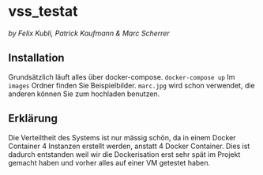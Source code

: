 # vss_testat

*by Felix Kubli, Patrick Kaufmann & Marc Scherrer*

## Installation

Grundsätzlich läuft alles über docker-compose.
``docker-compose up``
Im ``images`` Ordner finden Sie Beispielbilder. ``marc.jpg`` wird schon verwendet, die anderen können Sie zum hochladen benutzen.

## Erklärung

Die Verteiltheit des Systems ist nur mässig schön, da in einem Docker Container 4 Instanzen erstellt werden, anstatt 4 Docker Container. Dies ist dadurch entstanden weil wir die Dockerisation erst sehr spät im Projekt gemacht haben und vorher alles auf einer VM getestet haben.